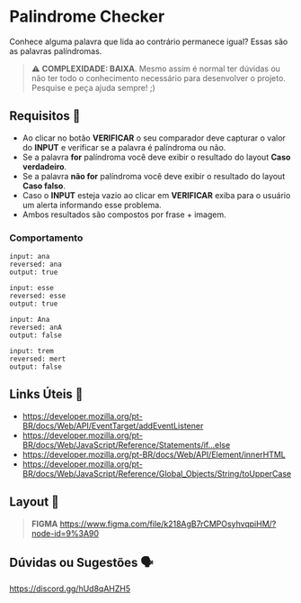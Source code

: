 # Palindrome Checker

Conhece alguma palavra que lida ao contrário permanece igual? Essas são as palavras palíndromas.

> ⚠️ **COMPLEXIDADE: BAIXA**. Mesmo assim é normal ter dúvidas ou não ter todo o conhecimento necessário para desenvolver o projeto. Pesquise e peça ajuda sempre! ;)

## Requisitos 📌

- Ao clicar no botão **VERIFICAR** o seu comparador deve capturar o valor do **INPUT** e verificar se a palavra é palíndroma ou não.
- Se a palavra **for** palíndroma você deve exibir o resultado do layout **Caso verdadeiro**.
- Se a palavra **não for** palíndroma você deve exibir o resultado do layout **Caso falso**.
- Caso o **INPUT** esteja vazio ao clicar em **VERIFICAR** exiba para o usuário um alerta informando esse problema.
- Ambos resultados são compostos por frase + imagem.

### Comportamento

````
input: ana
reversed: ana
output: true

input: esse
reversed: esse
output: true

input: Ana
reversed: anA
output: false

input: trem
reversed: mert
output: false
````


## Links Úteis 🔗

- https://developer.mozilla.org/pt-BR/docs/Web/API/EventTarget/addEventListener
- https://developer.mozilla.org/pt-BR/docs/Web/JavaScript/Reference/Statements/if...else
- https://developer.mozilla.org/pt-BR/docs/Web/API/Element/innerHTML
- https://developer.mozilla.org/pt-BR/docs/Web/JavaScript/Reference/Global_Objects/String/toUpperCase

## Layout 🎨

> **FIGMA**
> https://www.figma.com/file/k218AgB7rCMPOsyhvqpiHM/?node-id=9%3A90

## Dúvidas ou Sugestões 🗣️

https://discord.gg/hUd8qAHZH5